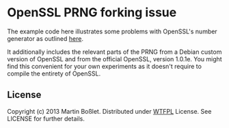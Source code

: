 # OpenSSL PRNG forking issue

The example code here illustrates some problems with OpenSSL's number generator
as outlined [here](http://martinbosslet.de/blog/2013/08/21/openssl-prng-is-not-really-fork-safe/).

It additionally includes the relevant parts of the PRNG from a Debian custom version of OpenSSL and
from the official OpenSSL, version 1.0.1e. You might find this convenient for your own experiments
as it doesn't require to compile the entirety of OpenSSL.

## License

Copyright (c) 2013 Martin Boßlet. Distributed under [WTFPL](http://www.wtfpl.net/) License.
See LICENSE for further details.


